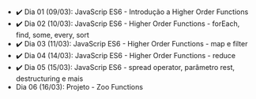 - :heavy_check_mark: Dia 01 (09/03): JavaScrip ES6 - Introdução a Higher Order Functions
- :heavy_check_mark: Dia 02 (10/03): JavaScrip ES6 - Higher Order Functions - forEach, find, some, every, sort
- :heavy_check_mark: Dia 03 (11/03): JavaScrip ES6 - Higher Order Functions - map e filter
- :heavy_check_mark: Dia 04 (14/03): JavaScrip ES6 - Higher Order Functions - reduce
- :heavy_check_mark: Dia 05 (15/03): JavaScrip ES6 - spread operator, parâmetro rest, destructuring e mais
- <!-- :heavy_check_mark: --> Dia 06 (16/03): Projeto - Zoo Functions